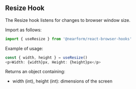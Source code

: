 ## Resize Hook

The Resize hook listens for changes to browser window size.  

Import as follows:

```javascript
import { useResize } from '@nearform/react-browser-hooks' 
```

Example of usage:

```javascript
const { width, height } = useResize()
<p>Width: {width}px, Height: {height}px</p>
```

Returns an object containing:
- width (int), height (int): dimensions of the screen